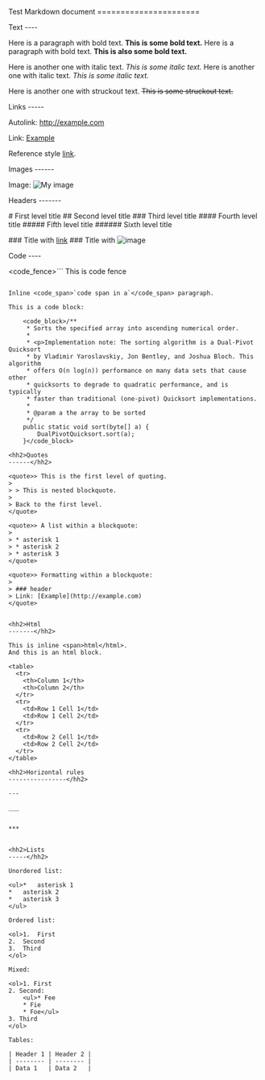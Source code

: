 <hh1>Test Markdown document
======================</hh1>

<hh2>Text
----</hh2>

Here is a paragraph with bold text. <bold>**This is some bold text.**</bold> Here is a
paragraph with bold text. <bold>__This is also some bold text.__</bold>

Here is another one with italic text. <italic>*This is some italic text.*</italic> Here is
another one with italic text. <italic>_This is some italic text._</italic>

Here is another one with struckout text. <strike>~~This is some struckout text.~~</strike>


<hh2>Links
-----</hh2>

Autolink: <alink><http://example.com></alink>

Link: [Example](http://example.com)

Reference style [link][1].

[1]: http://example.com  "Example"


<hh2>Images
------</hh2>

Image: ![My image](http://www.foo.bar/image.png)

<hh2>Headers
-------</hh2>

<hh1># First level title</hh1>
<hh2>## Second level title</hh2>
<hh3>### Third level title</hh3>
<hh4>#### Fourth level title</hh4>
<hh5>##### Fifth level title</hh5>
<hh6>###### Sixth level title</hh6>

<hh3>### Title with [link](http://localhost)</hh3>
<hh3>### Title with ![image](http://localhost)</hh3>

<hh2>Code
----</hh2>

<code_fence>```
This
  is
    code
      fence
```</code_fence>

Inline <code_span>`code span in a`</code_span> paragraph.

This is a code block:

    <code_block>/**
     * Sorts the specified array into ascending numerical order.
     *
     * <p>Implementation note: The sorting algorithm is a Dual-Pivot Quicksort
     * by Vladimir Yaroslavskiy, Jon Bentley, and Joshua Bloch. This algorithm
     * offers O(n log(n)) performance on many data sets that cause other
     * quicksorts to degrade to quadratic performance, and is typically
     * faster than traditional (one-pivot) Quicksort implementations.
     *
     * @param a the array to be sorted
     */
    public static void sort(byte[] a) {
        DualPivotQuicksort.sort(a);
    }</code_block>

<hh2>Quotes
------</hh2>

<quote>> This is the first level of quoting.
>
> > This is nested blockquote.
>
> Back to the first level.
</quote>

<quote>> A list within a blockquote:
>
> *	asterisk 1
> *	asterisk 2
> *	asterisk 3
</quote>

<quote>> Formatting within a blockquote:
>
> ### header
> Link: [Example](http://example.com)
</quote>


<hh2>Html
-------</hh2>

This is inline <span>html</html>.
And this is an html block.

<table>
  <tr>
    <th>Column 1</th>
    <th>Column 2</th>
  </tr>
  <tr>
    <td>Row 1 Cell 1</td>
    <td>Row 1 Cell 2</td>
  </tr>
  <tr>
    <td>Row 2 Cell 1</td>
    <td>Row 2 Cell 2</td>
  </tr>
</table>

<hh2>Horizontal rules
----------------</hh2>

---

___


***


<hh2>Lists
-----</hh2>

Unordered list:

<ul>*	asterisk 1
*	asterisk 2
*	asterisk 3
</ul>

Ordered list:

<ol>1.	First
2.	Second
3.	Third
</ol>

Mixed:

<ol>1. First
2. Second:
	<ul>* Fee
	* Fie
	* Foe</ul>
3. Third
</ol>

Tables:

| Header 1 | Header 2 |
| -------- | -------- |
| Data 1   | Data 2   |